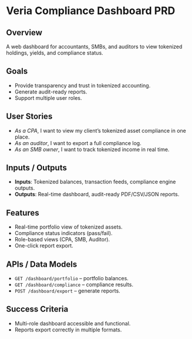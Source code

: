 # Veria Compliance Dashboard PRD

## Overview
A web dashboard for accountants, SMBs, and auditors to view tokenized holdings, yields, and compliance status.

## Goals
- Provide transparency and trust in tokenized accounting.  
- Generate audit-ready reports.  
- Support multiple user roles.  

## User Stories
- *As a CPA*, I want to view my client’s tokenized asset compliance in one place.  
- *As an auditor*, I want to export a full compliance log.  
- *As an SMB owner*, I want to track tokenized income in real time.  

## Inputs / Outputs
- **Inputs**: Tokenized balances, transaction feeds, compliance engine outputs.  
- **Outputs**: Real-time dashboard, audit-ready PDF/CSV/JSON reports.  

## Features
- Real-time portfolio view of tokenized assets.  
- Compliance status indicators (pass/fail).  
- Role-based views (CPA, SMB, Auditor).  
- One-click report export.  

## APIs / Data Models
- `GET /dashboard/portfolio` – portfolio balances.  
- `GET /dashboard/compliance` – compliance results.  
- `POST /dashboard/export` – generate reports.  

## Success Criteria
- Multi-role dashboard accessible and functional.  
- Reports export correctly in multiple formats.  
